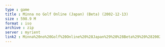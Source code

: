 ```yaml
---
type : game
title : Minna no Golf Online (Japan) (Beta) (2002-12-13)
size : 598.9 M
format : iso
archive : zip
server : myrient
link2 : Minna%20no%20Golf%20Online%20%28Japan%29%20%28Beta%29%20%282002-12-13%29
---
```

